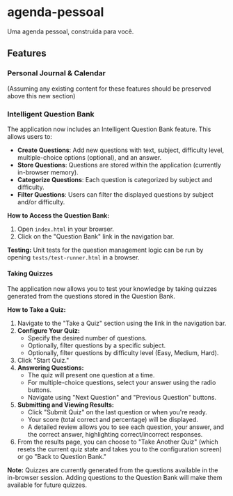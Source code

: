 # agenda-pessoal
Uma agenda pessoal, construida para você.

## Features

### Personal Journal & Calendar
(Assuming any existing content for these features should be preserved above this new section)

### Intelligent Question Bank
The application now includes an Intelligent Question Bank feature. This allows users to:
*   **Create Questions**: Add new questions with text, subject, difficulty level, multiple-choice options (optional), and an answer.
*   **Store Questions**: Questions are stored within the application (currently in-browser memory).
*   **Categorize Questions**: Each question is categorized by subject and difficulty.
*   **Filter Questions**: Users can filter the displayed questions by subject and/or difficulty.

**How to Access the Question Bank:**
1.  Open `index.html` in your browser.
2.  Click on the "Question Bank" link in the navigation bar.

**Testing:**
Unit tests for the question management logic can be run by opening `tests/test-runner.html` in a browser.

#### Taking Quizzes
The application now allows you to test your knowledge by taking quizzes generated from the questions stored in the Question Bank.

**How to Take a Quiz:**
1.  Navigate to the "Take a Quiz" section using the link in the navigation bar.
2.  **Configure Your Quiz:**
    *   Specify the desired number of questions.
    *   Optionally, filter questions by a specific subject.
    *   Optionally, filter questions by difficulty level (Easy, Medium, Hard).
3.  Click "Start Quiz."
4.  **Answering Questions:**
    *   The quiz will present one question at a time.
    *   For multiple-choice questions, select your answer using the radio buttons.
    *   Navigate using "Next Question" and "Previous Question" buttons.
5.  **Submitting and Viewing Results:**
    *   Click "Submit Quiz" on the last question or when you're ready.
    *   Your score (total correct and percentage) will be displayed.
    *   A detailed review allows you to see each question, your answer, and the correct answer, highlighting correct/incorrect responses.
6.  From the results page, you can choose to "Take Another Quiz" (which resets the current quiz state and takes you to the configuration screen) or go "Back to Question Bank."

**Note:** Quizzes are currently generated from the questions available in the in-browser session. Adding questions to the Question Bank will make them available for future quizzes.

